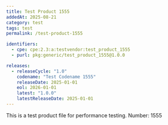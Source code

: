 ```yaml
---
title: Test Product 1555
addedAt: 2025-08-21
category: test
tags: test
permalink: /test-product-1555

identifiers:
  - cpe: cpe:2.3:a:testvendor:test_product_1555
  - purl: pkg:generic/test_product_1555@1.0.0

releases:
  - releaseCycle: "1.0"
    codename: "Test Codename 1555"
    releaseDate: 2025-01-01
    eol: 2026-01-01
    latest: "1.0.0"
    latestReleaseDate: 2025-01-01
---
```


This is a test product file for performance testing. Number: 1555
